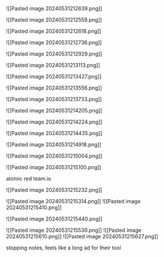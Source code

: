 
![[Pasted image 20240531212639.png]]

![[Pasted image 20240531212559.png]]

![[Pasted image 20240531212618.png]]

![[Pasted image 20240531212736.png]]

![[Pasted image 20240531212929.png]]

![[Pasted image 20240531213113.png]]

![[Pasted image 20240531213427.png]]

![[Pasted image 20240531213556.png]]

![[Pasted image 20240531213733.png]]

![[Pasted image 20240531214205.png]]

![[Pasted image 20240531214224.png]]

![[Pasted image 20240531214435.png]]

![[Pasted image 20240531214918.png]]

![[Pasted image 20240531215004.png]]

![[Pasted image 20240531215100.png]]

atomic red team.io

![[Pasted image 20240531215232.png]]

![[Pasted image 20240531215314.png]]
![[Pasted image 20240531215410.png]]

![[Pasted image 20240531215440.png]]

![[Pasted image 20240531215539.png]]
![[Pasted image 20240531215610.png]]
![[Pasted image 20240531215627.png]]

stopping notes, feels like a long ad for their tool



